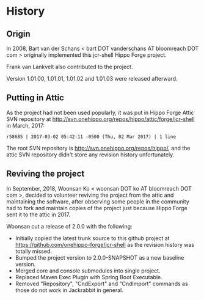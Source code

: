 # History

## Origin

In 2008, Bart van der Schans < bart DOT vanderschans AT bloomreach DOT com >
originally implemented this jcr-shell Hippo Forge project.

Frank van Lankvelt also contributed to the project.

Version 1.01.00, 1.01.01, 1.01.02 and 1.01.03 were released afterward.

## Putting in Attic

As the project had not been used popularly, it was put in Hippo Forge Attic SVN
repository at http://svn.onehippo.org/repos/hippo/attic/forge/jcr-shell
in March, 2017:

```
r58685 | 2017-03-02 05:42:11 -0500 (Thu, 02 Mar 2017) | 1 line
```

The root SVN repository is http://svn.onehippo.org/repos/hippo/, and the attic
SVN repository didn't store any revision history unfortunately.

## Reviving the project

In September, 2018, Woonsan Ko < woonsan DOT ko AT bloomreach DOT com >, decided
to volunteer reviving the project from the attic and maintaining the software,
after observing some people in the community had to fork and maintain copies of
the project just because Hippo Forge sent it to the attic in 2017.

Woonsan cut a release of 2.0.0 with the following:

- Initially copied the latest trunk source to this github project at
https://github.com/onehippo-forge/jcr-shell as the revision history was totally missed.
- Bumped the project version to 2.0.0-SNAPSHOT as a new baseline version.
- Merged core and console submodules into single project.
- Replaced Maven Exec Plugin with Spring Boot Executable.
- Removed "Repository", "CndExport" and "CndImport" commands as those do not work in Jackrabbit in general.

